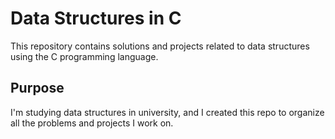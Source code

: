 # Data Structures in C

This repository contains solutions and projects related to data structures using the C programming language.

## Purpose

I'm studying data structures in university, and I created this repo to organize all the problems and projects I work on.
